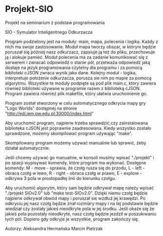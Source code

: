 # Projekt-SIO
Projekt na seminarium z podstaw programowania

SIO - Symulator Inteligentnego Odkurzacza 

Program podzielony jest na moduły: main, mapa, polecenia i logika. Każdy z nich ma swoje zastosowanie.
Moduł mapa tworzy obszar, w którym będzie poruszał się później nasz odkurzacz, zapsiuje ją też do pliku, przechowuje ją i alokuje pamieć.
Moduł polecenia ma za zadanie komunikować się z serwerem i zwracać odpowiedź o stanie pól, przetważa odpowiedź jaką dostaje na jezyk programowania czytelny dla programu i za pomocą biblioteki cJSON zwraca wynik jako dane.
Kolejny moduł - logika, interpretuje położenie odkurzacza, porusza sie nim po mapie za pomocą algorytmu. 
Wszystkie te moduły podpięte są pod plik main.c, który zawiera również biblioteki używane w programie razem z biblioteką cJSON. 
Program zawiera również plik makefile, który ułatwia uruchomienie go.

Program został stworzony w celu automatycznego odkrycia mapy gry "Logo Worlds" dostępnej na stronie "http://edi.iem.pw.edu.pl:30000/index.html"

Aby uruchomić program, najpierw trzeba sprawdzić,czy zainstalowana biblioteka cJSON jest poprawnie zaadresowana.
Kiedy wszystko zostało sprawdzone, możemy skompilować program używając "make".

Skompilowany program możemy używać manualnie lub sprawić, żeby działał automatycznie.

Jeśli chcemy używać go manualnie, w konsoli musimy wpisać "./projekt" i po spacji wypisywać komendy, które program ma wykonać.
Dostępne komendy:
M - move - sprawia, że czołg rusza się do przodu,
L - left - obraca czołg w lewo,
R - right - obraca czołg w prawo,
E - explore - odkrywa 3 pola w prostopadłej linii do kierunku czołgu.

Aby uruchomić algorytm, który sam będzie odkrywał mapę należy wpisać "./projekt SIOv2.0" lub "make test-SIOv2.0".
Dzięki niemu czołg będzie najpierw odkrywał obwód mapy i poruszał sie wzdłuż jej krawędzi. Po odkryciu jej nasz czołg będzie znał rozmiary mapy i na tej podstawie będzie wiedział czy zostały jakieś nieodkryte pola w jej środku. Jeśli okaże się że jakieś pola pozostały nieodkryte, nasz czołg będzie jezdził w poszukiwaniu tych pól. Dopiero gdy odkryje je wszystkie, program zakończy się.



Autorzy: 
Aleksandra Hermańska
Marcin Pietrzak
